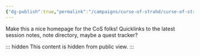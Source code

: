 ```yaml
---
{"dg-publish":true,"permalink":"/campaigns/curse-of-strahd/curse-of-strahd/","title":"Campaign Home | Curse of Strahd"}
---
```



Make this a nice homepage for the CoS folks! Quicklinks to the latest session notes, note directory, maybe a quest tracker?

::: hidden
This content is hidden from public view.
:::